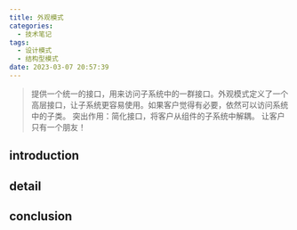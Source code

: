 ```yaml
---
title: 外观模式
categories:
  - 技术笔记
tags:
  - 设计模式
  - 结构型模式
date: 2023-03-07 20:57:39
---
```


>提供一个统一的接口，用来访问子系统中的一群接口。外观模式定义了一个高层接口，让子系统更容易使用。如果客户觉得有必要，依然可以访问系统中的子类。
>突出作用：简化接口，将客户从组件的子系统中解耦。
>让客户只有一个朋友！

<!-- more -->


## introduction


## detail


## conclusion
